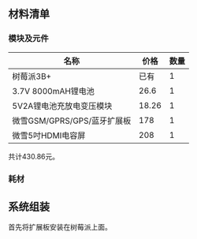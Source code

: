 ## 材料清单

### 模块及元件

|名称|价格|数量|
|----|----|----|
|树莓派3B+|已有|1|
|3.7V 8000mAH锂电池|26.6|1|
|5V2A锂电池充放电变压模块|18.26|1|
|微雪GSM/GPRS/GPS/蓝牙扩展板|178|1|
|微雪5吋HDMI电容屏|208|1|

共计430.86元。

### 耗材

## 系统组装

首先将扩展板安装在树莓派上面。
